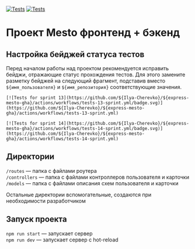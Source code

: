 [![Tests](https://github.com/yandex-praktikum/express-mesto-gha/actions/workflows/tests-13-sprint.yml/badge.svg)](https://github.com/yandex-praktikum/express-mesto-gha/actions/workflows/tests-13-sprint.yml) [![Tests](https://github.com/yandex-praktikum/express-mesto-gha/actions/workflows/tests-14-sprint.yml/badge.svg)](https://github.com/yandex-praktikum/express-mesto-gha/actions/workflows/tests-14-sprint.yml)
# Проект Mesto фронтенд + бэкенд



## Настройка бейджей статуса тестов
Перед началом работы над проектом рекомендуется исправить бейджи, отражающие статус прохождения тестов.
Для этого замените разметку бейджей на следующий фрагмент, подставив вместо `${имя_пользователя}` и `${имя_репозитория}` соответствующие значения.

```
[![Tests for sprint 13](https://github.com/${Ilya-Cherevko}/${express-mesto-gha}/actions/workflows/tests-13-sprint.yml/badge.svg)](https://github.com/${Ilya-Cherevko}/${express-mesto-gha}/actions/workflows/tests-13-sprint.yml) 

[![Tests for sprint 14](https://github.com/${Ilya-Cherevko}/${express-mesto-gha}/actions/workflows/tests-14-sprint.yml/badge.svg)](https://github.com/${Ilya-Cherevko}/${express-mesto-gha}/actions/workflows/tests-14-sprint.yml)
```


## Директории

`/routes` — папка с файлами роутера  
`/controllers` — папка с файлами контроллеров пользователя и карточки   
`/models` — папка с файлами описания схем пользователя и карточки  
  
Остальные директории вспомогательные, создаются при необходимости разработчиком

## Запуск проекта

`npm run start` — запускает сервер   
`npm run dev` — запускает сервер с hot-reload
